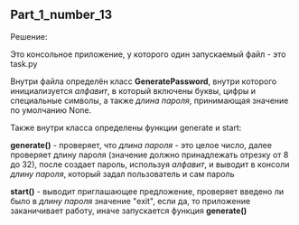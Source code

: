## Part_1_number_13
<p>Решение:</p>

<p>Это консольное приложение, у которого один запускаемый файл - это task.py</p>

<p>Внутри файла определён класс <b>GeneratePassword</b>, внутри которого инициализуется <i>алфавит</i>, в который включены буквы, цифры и специальные символы, а также <i>длина пароля</i>, принимающая значение по умолчанию None.</p>

<p>Также внутри класса определены функции generate и start:</p>

<p><b>generate()</b> - проверяет, что <i>длина пароля</i> - это целое число, далее проверяет длину пароля (значение должно принадлежать отрезку от 8 до 32), после создает пароль, используя <i>алфавит</i>, и выводит в консоли <i>длину пароля</i>, который задал пользователь и сам пароль</p>

<p><b>start()</b> - выводит приглашающее предложение, проверяет введено ли было в <i>длину пароля</i> значение "exit", если да, то приложение заканичивает работу, иначе запускается функция <b>generate()</b></p>
